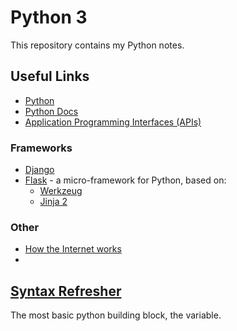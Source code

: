 # Python 3

This repository contains my Python notes.  

## Useful Links
- [Python](https://www.python.org/)  
- [Python Docs](https://docs.python.org/3/)
- [Application Programming Interfaces (APIs)](https://www.fullstackpython.com/application-programming-interfaces.html)

### Frameworks
- [Django](https://www.djangoproject.com)
- [Flask](http://flask.pocoo.org) - a micro-framework for Python, based on:  
    - [Werkzeug](http://werkzeug.pocoo.org)
    - [Jinja 2](http://jinja.pocoo.org)  

### Other
- [How the Internet works](https://thesquareplanet.com/blog/how-the-internet-works/)
- 

## [Syntax Refresher](./Syntax_Refresher)

The most basic python building block, the variable. 
